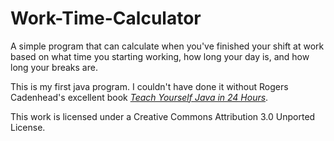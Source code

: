 Work-Time-Calculator
===================

A simple program that can calculate when you've finished your shift at work based on what time you starting working, how long your day is, and how long your breaks are. 

This is my first java program. I couldn't have done it without Rogers Cadenhead's excellent book _[Teach Yourself Java in 24 Hours](http://workbench.cadenhead.org/book/java-7-24-hours/)_.


This work is licensed under a Creative Commons Attribution 3.0 Unported License.
